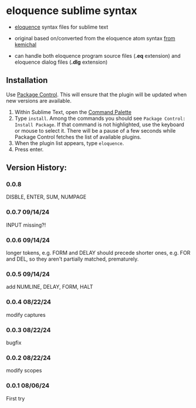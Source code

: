 # eloquence sublime syntax

* [eloquence](https://eloquence.marxmeier.com/) syntax files for sublime text
* original based on/converted from the eloquence atom syntax [from kemichal](https://github.com/Kemichal/atom-language-eloquence)

* can handle both eloquence program source files (**.eq** extension) and eloquence dialog files (**.dlg** extension)



## Installation

Use [Package Control](https://sublime.wbond.net/installation). This will ensure that the plugin will be  updated when new versions are available.

1. Within Sublime Text, open the [Command Palette](http://docs.sublimetext.info/en/sublime-text-3/extensibility/command_palette.html)
2. Type `install`. Among the commands you should see `Package Control: Install Package`. If that command is not highlighted, use the keyboard or mouse to select it. There will be a pause of a few seconds while Package Control  fetches the list of available plugins.
3. When the plugin list appears, type `eloquence`.
4. Press enter.



## Version History:

### 0.0.8

DISBLE, ENTER, SUM, NUMPAGE



### 0.0.7 09/14/24

INPUT missing?!



### 0.0.6 09/14/24

longer tokens, e.g. FORM and DELAY should precede shorter ones, e.g. FOR and DEL, so they aren't partially matched, prematurely.



### 0.0.5 09/14/24

add NUMLINE, DELAY, FORM, HALT



### 0.0.4 08/22/24

modify captures



### 0.0.3 08/22/24

bugfix



### 0.0.2 08/22/24

modify scopes



### 0.0.1 08/06/24

First try
